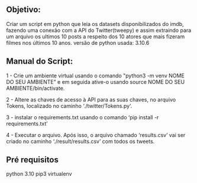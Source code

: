 ## Objetivo: 
Criar um script em python que leia os datasets disponibilizados do imdb, fazendo uma conexão com a API do Twitter(tweepy) e assim extraindo para um arquivo os ultimos 10 posts a respeito dos 10 atores que mais fizeram filmes nos últimos 10 anos.
versão de python usada: 3.10.6

## Manual do Script:
1 - Crie um ambiente virtual usando o comando "python3 -m venv NOME DO SEU AMBIENTE" e em seguida ative-o usando source NOME DO SEU 	AMBIENTE/bin/activate.

2 - Altere as chaves de acesso à API para as suas chaves, no arquivo Tokens, localizado no caminho ‘./twitter/Tokens.py’.

3 - instalar o requirements.txt usando o comando ‘pip install -r requirements.txt’

4 - Executar o arquivo. Após isso, o arquivo chamado ‘results.csv’ vai ser criado no caminho ‘./result/results.csv’ com todos os tweets.

## Pré requisitos
python 3.10
pip3
virtualenv


